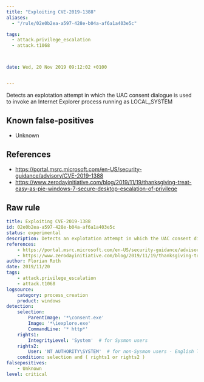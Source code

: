```yaml
---
title: "Exploiting CVE-2019-1388"
aliases:
  - "/rule/02e0b2ea-a597-428e-b04a-af6a1a403e5c"

tags:
  - attack.privilege_escalation
  - attack.t1068



date: Wed, 20 Nov 2019 09:12:02 +0100


---
```


Detects an explotation attempt in which the UAC consent dialogue is used to invoke an Internet Explorer process running as LOCAL_SYSTEM

<!--more-->


## Known false-positives

* Unknown



## References

* https://portal.msrc.microsoft.com/en-US/security-guidance/advisory/CVE-2019-1388
* https://www.zerodayinitiative.com/blog/2019/11/19/thanksgiving-treat-easy-as-pie-windows-7-secure-desktop-escalation-of-privilege


## Raw rule
```yaml
title: Exploiting CVE-2019-1388
id: 02e0b2ea-a597-428e-b04a-af6a1a403e5c
status: experimental
description: Detects an explotation attempt in which the UAC consent dialogue is used to invoke an Internet Explorer process running as LOCAL_SYSTEM
references:
    - https://portal.msrc.microsoft.com/en-US/security-guidance/advisory/CVE-2019-1388
    - https://www.zerodayinitiative.com/blog/2019/11/19/thanksgiving-treat-easy-as-pie-windows-7-secure-desktop-escalation-of-privilege
author: Florian Roth
date: 2019/11/20
tags:
    - attack.privilege_escalation
    - attack.t1068
logsource:
    category: process_creation
    product: windows
detection:
    selection:
        ParentImage: '*\consent.exe'
        Image: '*\iexplore.exe'
        CommandLine: '* http*'
    rights1:
        IntegrityLevel: 'System'  # for Sysmon users
    rights2: 
        User: 'NT AUTHORITY\SYSTEM'  # for non-Sysmon users - English language settings
    condition: selection and ( rights1 or rights2 )
falsepositives:
    - Unknown
level: critical

```
